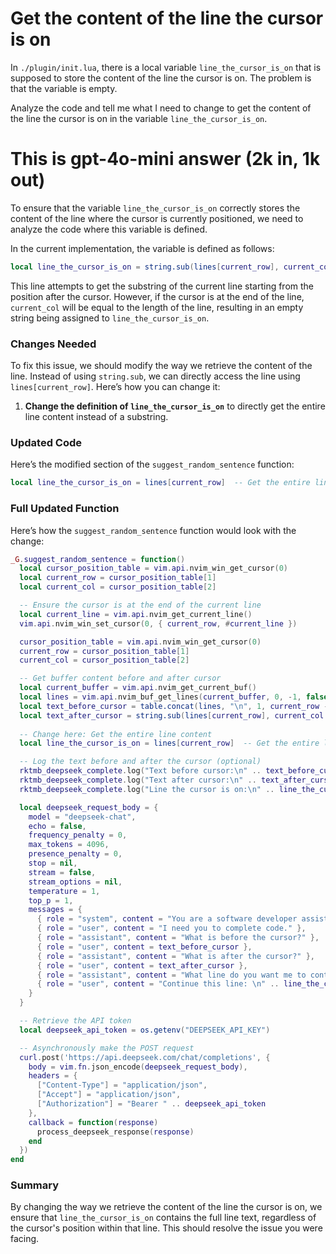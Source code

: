 # Get the content of the line the cursor is on

In `./plugin/init.lua`, there is a local variable `line_the_cursor_is_on` that is supposed to store the content of the line the cursor is on.
The problem is that the variable is empty.

Analyze the code and tell me what I need to change to get the content of the line the cursor is on in the variable `line_the_cursor_is_on`.



# This is gpt-4o-mini answer (2k in, 1k out)

To ensure that the variable `line_the_cursor_is_on` correctly stores the content of the line where the cursor is currently positioned, we need to analyze the code where this variable is defined. 

In the current implementation, the variable is defined as follows:

```lua
local line_the_cursor_is_on = string.sub(lines[current_row], current_col + 1)
```

This line attempts to get the substring of the current line starting from the position after the cursor. However, if the cursor is at the end of the line, `current_col` will be equal to the length of the line, resulting in an empty string being assigned to `line_the_cursor_is_on`.

### Changes Needed

To fix this issue, we should modify the way we retrieve the content of the line. Instead of using `string.sub`, we can directly access the line using `lines[current_row]`. Here’s how you can change it:

1. **Change the definition of `line_the_cursor_is_on`** to directly get the entire line content instead of a substring.

### Updated Code

Here’s the modified section of the `suggest_random_sentence` function:

```lua
local line_the_cursor_is_on = lines[current_row]  -- Get the entire line content
```

### Full Updated Function

Here’s how the `suggest_random_sentence` function would look with the change:

```lua
_G.suggest_random_sentence = function()
  local cursor_position_table = vim.api.nvim_win_get_cursor(0)
  local current_row = cursor_position_table[1]
  local current_col = cursor_position_table[2]

  -- Ensure the cursor is at the end of the current line
  local current_line = vim.api.nvim_get_current_line()
  vim.api.nvim_win_set_cursor(0, { current_row, #current_line })

  cursor_position_table = vim.api.nvim_win_get_cursor(0)
  current_row = cursor_position_table[1]
  current_col = cursor_position_table[2]

  -- Get buffer content before and after cursor
  local current_buffer = vim.api.nvim_get_current_buf()
  local lines = vim.api.nvim_buf_get_lines(current_buffer, 0, -1, false)
  local text_before_cursor = table.concat(lines, "\n", 1, current_row - 1) .. "\n" .. string.sub(lines[current_row], 1, current_col)
  local text_after_cursor = string.sub(lines[current_row], current_col + 1) .. "\n" .. table.concat(lines, "\n", current_row + 1)
  
  -- Change here: Get the entire line content
  local line_the_cursor_is_on = lines[current_row]  -- Get the entire line content

  -- Log the text before and after the cursor (optional)
  rktmb_deepseek_complete.log("Text before cursor:\n" .. text_before_cursor .. "\n=====================================")
  rktmb_deepseek_complete.log("Text after cursor:\n" .. text_after_cursor   .. "\n=====================================")
  rktmb_deepseek_complete.log("Line the cursor is on:\n" .. line_the_cursor_is_on .. "\n=====================================")

  local deepseek_request_body = {
    model = "deepseek-chat",
    echo = false,
    frequency_penalty = 0,
    max_tokens = 4096,
    presence_penalty = 0,
    stop = nil,
    stream = false,
    stream_options = nil,
    temperature = 1,
    top_p = 1,
    messages = {
      { role = "system", content = "You are a software developer assistant that will complete code based on the context provided. Just answer with indented raw code, NO explanations, NO markdown formatting." },
      { role = "user", content = "I need you to complete code." },
      { role = "assistant", content = "What is before the cursor?" },
      { role = "user", content = text_before_cursor },
      { role = "assistant", content = "What is after the cursor?" },
      { role = "user", content = text_after_cursor },
      { role = "assistant", content = "What line do you want me to continue?" },
      { role = "user", content = "Continue this line: \n" .. line_the_cursor_is_on }
    }
  }

  -- Retrieve the API token
  local deepseek_api_token = os.getenv("DEEPSEEK_API_KEY")

  -- Asynchronously make the POST request
  curl.post('https://api.deepseek.com/chat/completions', {
    body = vim.fn.json_encode(deepseek_request_body),
    headers = {
      ["Content-Type"] = "application/json",
      ["Accept"] = "application/json",
      ["Authorization"] = "Bearer " .. deepseek_api_token
    },
    callback = function(response)
      process_deepseek_response(response)
    end
  })
end
```

### Summary

By changing the way we retrieve the content of the line the cursor is on, we ensure that `line_the_cursor_is_on` contains the full line text, regardless of the cursor's position within that line. This should resolve the issue you were facing.

